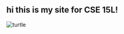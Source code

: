 ## hi this is my site for CSE 15L!
![turtle](https://th.bing.com/th/id/OIP.qpWzbcnEVD5hkA0KYlcS7wHaE7?pid=ImgDet&rs=1)
